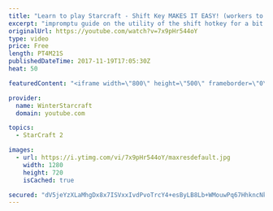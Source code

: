 ```yaml
---
title: "Learn to play Starcraft - Shift Key MAKES IT EASY! (workers to gas, waypoints, ctrl grps, moving)"
excerpt: "impromptu guide on the utility of the shift hotkey for a bit of everything"
originalUrl: https://youtube.com/watch?v=7x9pHr544oY
type: video
price: Free
length: PT4M21S
publishedDateTime: 2017-11-19T17:05:30Z
heat: 50

featuredContent: "<iframe width=\"800\" height=\"500\" frameborder=\"0\" src=\"https://www.youtube.com/embed/7x9pHr544oY\" allow=\"accelerometer; autoplay; encrypted-media; gyroscope; picture-in-picture\" allowfullscreen></iframe>"

provider:
  name: WinterStarcraft
  domain: youtube.com

topics:
  - StarCraft 2

images:
  - url: https://i.ytimg.com/vi/7x9pHr544oY/maxresdefault.jpg
    width: 1280
    height: 720
    isCached: true

secured: "dV5jeYzXLaMhgDx8x7ISVxxIvdPvoTrcY4+esByLB8Lb+WMouwPq67HhkncNkBekJAEjmY4o+S17w6BPliZBFocYs5OuiDXRHXyWCRgddy1AoHn2TvURhwVfQTM0G0ERyKKk1SvElYGgnmgVUmH1/NUECrjxPr/eP4EQV5OrxQ5D3Y1glnHwhJVdyqxeXcpNB9BvkRN0amf67eJzONUDdXeCdglseLGHbepb68dipeoUJpo1460yBnubpcEhidAOE5fIyBbVyvHNjNUzyEM3WSGLbZClzEUsC8T6YHl+rXQcIItqe+x46fnFPMiWhn5ItD1puMvK+EnWoB/reP1BomIT+eKVvANdjOG0pmHIFtsp0AneSyaG2qcuaPPfNzUmq28BslKe1JoNzYYsmJjzn5V+bNMTiTbYPobsTjSHsCo=;RvZttrCnLUpq7GCc9ynZmw=="
---
```


